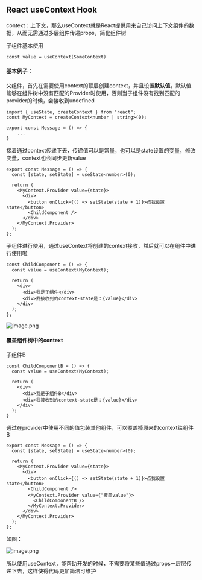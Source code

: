 ## React useContext Hook

context：上下文，那么useContext就是React提供用来自己访问上下文组件的数据，从而无需通过多层组件传递props，简化组件树

子组件基本使用

```
const value = useContext(SomeContext)
```

#### 基本例子：

父组件，首先在需要使用context的顶层创建context，并且设置**默认值**，默认值能够在组件树中没有匹配的Provider时使用，否则当子组件没有找到匹配的provider的时候，会接收到undefined

```
import { useState, createContext } from "react";
const MyContext = createContext<number | string>(0);

export const Message = () => {
	...
}
```

接着通过context传递下去，传递值可以是常量，也可以是state设置的变量，修改变量，context也会同步更新value

```
export const Message = () => {
  const [state, setState] = useState<number>(0);

  return (
    <MyContext.Provider value={state}>
      <div>
        <button onClick={() => setState(state + 1)}>点我设置state</button>
        <ChildComponent />
      </div>
    </MyContext.Provider>
  );
};
```

子组件进行使用，通过useContext将创建的context接收，然后就可以在组件中进行使用啦

```
const ChildComponent = () => {
  const value = useContext(MyContext);

  return (
    <div>
      <div>我是子组件</div>
      <div>我接收到的context-state是：{value}</div>
    </div>
  );
};
```

![image.png](http://p1.meituan.net/csc/71b94bb5a18a482d09df4f4153cc81b39484.png)

#### 覆盖组件树中的context

子组件B

```
const ChildComponentB = () => {
  const value = useContext(MyContext);

  return (
    <div>
      <div>我是子组件B</div>
      <div>我接收到的context-state是：{value}</div>
    </div>
  );
}
```

通过在provider中使用不同的值包装其他组件，可以覆盖掉原来的context给组件B

```
export const Message = () => {
  const [state, setState] = useState<number>(0);

  return (
    <MyContext.Provider value={state}>
      <div>
        <button onClick={() => setState(state + 1)}>点我设置state</button>
        <ChildComponent />
        <MyContext.Provider value={"覆盖value"}>
          <ChildComponentB />
        </MyContext.Provider>
      </div>
    </MyContext.Provider>
  );
};
```

如图：

![image.png](http://p0.meituan.net/csc/808a0185c7c63a21c97d2858fc8cd9e616129.png)



所以使用useContext，能帮助开发的时候，不需要将某些值通过props一层层传递下去，这样使得代码更加简洁可维护